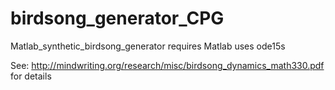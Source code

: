 birdsong_generator_CPG
======================

Matlab_synthetic_birdsong_generator  requires Matlab  uses ode15s


See: http://mindwriting.org/research/misc/birdsong_dynamics_math330.pdf for details




